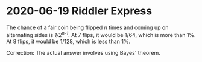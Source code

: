 2020-06-19 Riddler Express
==========================
The chance of a fair coin being flipped _n_ times and coming up on
alternating sides is _1/2<sup>n-1</sup>_.  At 7 flips, it would be 1/64,
which is more than 1%.  At 8 flips, it would be 1/128, which is less than
1%.

Correction: The actual answer involves using Bayes' theorem.
